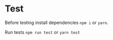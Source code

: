 # Test

Before testing install dependencies `npm i` or `yarn`.

Run tests `npm run test` or `yarn test`

